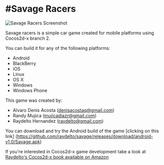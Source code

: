 #Savage Racers
=============
![Savage Racers Screenshot](http://raydelto.org/savage.png "Savage Racers Screenshot")

Savage racers is a simple car game created for mobile platforms using Cocos2d-x branch 2.

You can build it for any of the following platforms:
+ Android
+ BlackBerry
+ iOS
+ Linux
+ OS X
+ Windows
+ Windows Phone

This game was created by:

* Alvaro Denis Acosta (denisacostaq@gmail.com)
* Randy Mujica (mujicadiazr@gmail.com)
* Raydelto Hernandez (raydelto@gmail.com)

You can download and try the Android build of the game [clicking on this link] (https://github.com/raydelto/savage/releases/download/android-v1.0/Savage.apk)

If you're interested in Cocos2d-x game development take a look at [Raydelto's Cocos2d-x book available on Amazon](https://www.amazon.com/Building-Android-Cocos2d-x-Raydelto-Hernandez/dp/1785283839)
